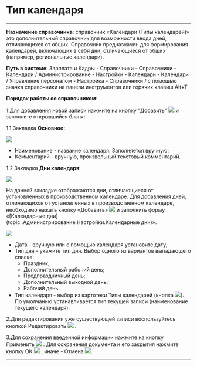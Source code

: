 ﻿#  Тип календаря
_ _ _ _ _ _ _

**Назначение справочника**: справочник «Календари (Типы календарей)» это дополнительный справочник для возможности ввода дней, отличающихся от общих. Справочник предназначен для формирования календарей, включающих в себя дни, отличающиеся от общих (например, региональные календари).

**Путь в системе**: Зарплата и Кадры - Справочники - Справочники - Календари / Администрирование - Настройки - Календари - Календари /  Управление персоналом - Настройка - Справочники / с помощью значка справочники на панели инструментов или горячих клавиш  Alt+T

**Порядок работы со справочником**:

1.Для добавления новой записи нажмите на кнопку "Добавить" ![](topic:Com.AddFiles.Btn_Add.png) и заполните открывшийся бланк:

1.1 Закладка **Основное:**

![](topic:.Администрирование.AddFiles.Screenshot_2687.jpg)

* Наименование - название календаря. Заполняется вручную;
* Комментарий - вручную, произвольный текстовый комментарий.

1.2 Закладка **Дни календаря**:

![](topic:.Администрирование.AddFiles.Screenshot_2688.jpg)

На данной закладке отображаются дни, отличающиеся от установленных в производственном календаре. Для добавления дней, отличающихся от установленных в производственном календаре, необходимо нажать кнопку «Добавить»  ![](topic:Com.AddFiles.Btn_Add.png)  и заполнить форму «[Календарные дни](topic:.Администрирование.Настройки.Календарные дни)».

 ![](topic:.Администрирование.AddFiles.Screenshot_2689.jpg)

* Дата - вручную или с помощью календаря установите дату;
* Тип дня - укажите тип дня. Выбор одного из вариантов выпадающего списка:
     - Праздник;
     - Дополнительный рабочий день;
     - Предпраздничный день;
     - Дополнительный выходной день;
     - Рабочий день.
* Тип календаря -  выбор из картотеки Типы календарей (кнопка ![](topic:Com.AddFiles.Btn_select.png)). По умолчанию устанавливается тип текущей записи (наименование текущего календаря).


2.Для редактирования уже существующей записи воспользуйтесь кнопкой Редактировать ![](topic:Com.AddFiles.Buttons.Btn_Edit.png) .

3.Для сохранения введенной информации нажмите на кнопку Применить ![](topic:Com.AddFiles.Buttons.Btn_OK.png)  . Для сохранения документа и его закрытия нажмите кнопку ОК ![](topic:Com.AddFiles.Buttons.Btn_Post.png) , иначе - Отмена ![](topic:Com.AddFiles.Buttons.Btn_CloseCancel.png).

_ _ _  _



